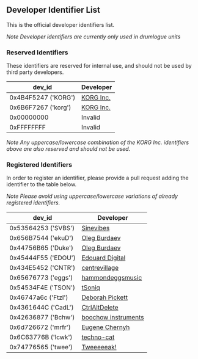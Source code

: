 ## Developer Identifier List

 This is the official developer identifiers list.
 
 *Note Developer identifiers are currently only used in drumlogue units*
 
### Reserved Identifiers

 These identifiers are reserved for internal use, and should not be used by third party developers.

 | dev_id | Developer | 
 | ---  | --- | 
 | 0x4B4F5247 ('KORG') | [KORG Inc.](https://korg.com) |
 | 0x6B6F7267 ('korg') | [KORG Inc.](https://korg.com) |
 | 0x00000000          | Invalid |
 | 0xFFFFFFFF          | Invalid |

 *Note Any uppercase/lowercase combination of the KORG Inc. identifiers above are also reserved and should not be used.*
 
### Registered Identifiers

 In order to register an identifier, please provide a pull request adding the identifier to the table below.
 
 *Note Please avoid using uppercase/lowercase variations of already registered identifiers.*

 | dev_id | Developer | 
 | --- | --- | 
 | 0x53564253 ('SVBS') | [Sinevibes](https://sinevib.es) |
 | 0x656B7544 ('ekuD') | [Oleg Burdaev](https://github.com/dukesrg) |
 | 0x44756B65 ('Duke') | [Oleg Burdaev](https://github.com/dukesrg) |
 | 0x45444F55 ('EDOU') | [Edouard Digital](https://edouard.digital) |
 | 0x434E5452 ('CNTR') | [centrevillage](https://centrevillage.net) |
 | 0x65676773 ('eggs') | [hammondeggsmusic](https://hammondeggsmusic.ca) |
 | 0x54534F4E ('TSON') | [tSoniq](https://tsoniq.com) |
 | 0x46747a6c ('Ftzl') | [Deborah Pickett](https://www.icemoonprison.com/blog/?page_id=777) |
 | 0x4361644C ('CadL') | [CtrlAltDelete](https://ctrl-alt-delete.co.uk) |
 | 0x42636877 ('Bchw') | [boochow instruments](https://blog.boochow.com/logue) |
 | 0x6d726672 ('mrfr') | [Eugene Chernyh](https://github.com/mrf-r) |
 | 0x6C63776B ('lcwk') | [techno-cat](https://techno-cat.github.io) |
 | 0x74776565 ('twee') | [Tweeeeeak!](https://github.com/tweeeeeak/nts) |
